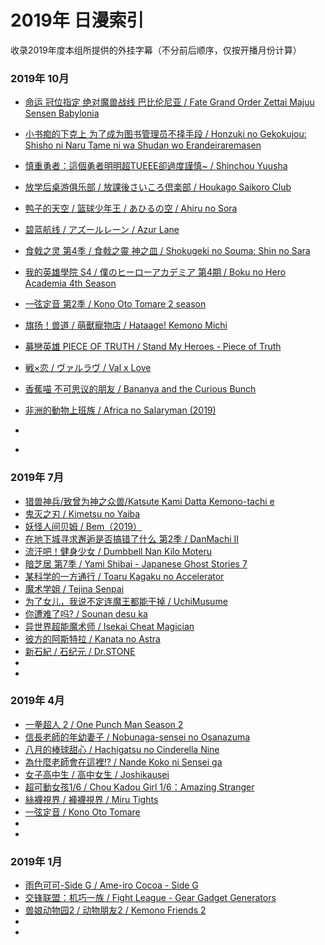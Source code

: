 # 2019年 日漫索引

收录2019年度本组所提供的外挂字幕（不分前后顺序，仅按开播月份计算）

### 2019年 10月
- [命运 冠位指定 绝对魔兽战线 巴比伦尼亚 / Fate Grand Order Zettai Majuu Sensen Babylonia](https://github.com/DMYJS/MMSUB/tree/master/Animation/2019/Fate%20Grand%20Order:%20Zettai%20Majuu%20Sensen%20Babylonia%20-%20Initium%20Iter)
- [小书痴的下克上 为了成为图书管理员不择手段 / Honzuki no Gekokujou: Shisho ni Naru Tame ni wa Shudan wo Erandeiraremasen](
https://github.com/DMYJS/MMSUB/tree/master/Animation/2019/Honzuki%20no%20Gekokujou:%20Shisho%20ni%20Naru%20Tame%20ni%20wa%20Shudan%20wo%20Erandeiraremasen)
- [慎重勇者：這個勇者明明超TUEEE卻過度謹慎~ / Shinchou Yuusha](https://github.com/DMYJS/MMSUB/tree/master/Animation/2019/Shinchou%20Yuusha)
- [放学后桌游俱乐部 / 放課後さいころ倶楽部 / Houkago Saikoro Club](https://github.com/DMYJS/MMSUB/tree/master/Animation/2019/Houkago%20Saikoro%20Club)
- [鸭子的天空 / 篮球少年王 / あひるの空 / Ahiru no Sora](https://github.com/DMYJS/MMSUB/tree/master/Animation/2019/Ahiru%20no%20Sora)
- [碧蓝航线 / アズールレーン / Azur Lane](https://github.com/DMYJS/MMSUB/tree/master/Animation/2019/Azur%20Lane)
- [食戟之灵 第4季 / 食戟之靈 神之皿 / Shokugeki no Souma: Shin no Sara](https://github.com/DMYJS/MMSUB/tree/master/Animation/2019/Shokugeki%20no%20Souma:%20Shin%20no%20Sara)
- [我的英雄學院 S4 / 僕のヒーローアカデミア 第4期 / Boku no Hero Academia 4th Season](https://github.com/DMYJS/MMSUB/tree/master/Animation/2019/Boku%20no%20Hero%20Academia%204th%20Season)
- [一弦定音 第2季 / Kono Oto Tomare 2 season](https://github.com/DMYJS/MMSUB/tree/master/Animation/2019/Kono%20Oto%20Tomare%20Season%20%E2%85%A1)
- [旗扬！兽道 / 萌獸寵物店 / Hataage! Kemono Michi](https://github.com/DMYJS/MMSUB/tree/master/Animation/2019/Hataage!%20Kemono%20Michi)
- [募戀英雄 PIECE OF TRUTH / Stand My Heroes - Piece of Truth](https://github.com/DMYJS/MMSUB/tree/master/Animation/2019/Stand%20My%20Heroes%20-%20Piece%20of%20Truth)
- [戦×恋 / ヴァルラヴ / Val x Love](https://github.com/DMYJS/MMSUB/tree/master/Animation/2019/Val%20x%20Love)
- [香蕉喵 不可思议的朋友 / Bananya and the Curious Bunch](https://github.com/DMYJS/MMSUB/tree/master/Animation/2019/Bananya%20and%20the%20Curious%20Bunch)
- [非洲的動物上班族 / Africa no Salaryman (2019)](https://github.com/DMYJS/MMSUB/tree/master/Animation/2019/Africa%20no%20Salaryman%20(2019))

- []()
- []()

### 2019年 7月
- [猎兽神兵/致曾为神之众兽/Katsute Kami Datta Kemono-tachi e](https://github.com/DMYJS/MMSUB/tree/master/Animation/2019/Katsute%20Kami%20Datta%20Kemono-tachi%20e)
- [鬼灭之刃 / Kimetsu no Yaiba](https://github.com/DMYJS/MMSUB/tree/master/Animation/2019/Kimetsu%20no%20Yaiba)
- [妖怪人间贝姆 / Bem（2019）](https://github.com/DMYJS/MMSUB/tree/master/Animation/2019/Bem%EF%BC%882019%EF%BC%89)
- [在地下城寻求邂逅是否搞错了什么 第2季 / DanMachi II](https://github.com/DMYJS/MMSUB/tree/master/Animation/2019/DanMachi%20II)
- [流汗吧！健身少女 / Dumbbell Nan Kilo Moteru](https://github.com/DMYJS/MMSUB/tree/master/Animation/2019/Dumbbell%20Nan%20Kilo%20Moteru)
- [暗芝居 第7季 / Yami Shibai - Japanese Ghost Stories 7](https://github.com/DMYJS/MMSUB/tree/master/Animation/2019/Yami%20Shibai%20-%20Japanese%20Ghost%20Stories%207)
- [某科学的一方通行 / Toaru Kagaku no Accelerator](https://github.com/DMYJS/MMSUB/tree/master/Animation/2019/Toaru%20Kagaku%20no%20Accelerator)
- [魔术学姐 / Tejina Senpai](https://github.com/DMYJS/MMSUB/tree/master/Animation/2019/Tejina%20Senpa)
- [ 为了女儿，我说不定连魔王都能干掉 / UchiMusume](https://github.com/DMYJS/MMSUB/tree/master/Animation/2019/UchiMusume)
- [你遭难了吗? / Sounan desu ka](https://github.com/DMYJS/MMSUB/tree/master/Animation/2019/Sounan%20desu%20ka)
- [异世界超能魔术师 / Isekai Cheat Magician](https://github.com/DMYJS/MMSUB/tree/master/Animation/2019/Isekai%20Cheat%20Magician)
- [彼方的阿斯特拉 / Kanata no Astra](https://github.com/DMYJS/MMSUB/tree/master/Animation/2019/Kanata%20no%20Astra)
- [新石紀 / 石纪元 / Dr.STONE](https://github.com/DMYJS/MMSUB/tree/master/Animation/2019/Dr.STONE)
- []()
- []()

### 2019年 4月
- [一拳超人 2 / One Punch Man Season 2](https://github.com/DMYJS/MMSUB/tree/master/Animation/2019/One%20Punch%20Man%202nd%20Season)
- [信長老師的年幼妻子 / Nobunaga-sensei no Osanazuma](https://github.com/DMYJS/MMSUB/tree/master/Animation/2019/Nobunaga-sensei%20no%20Osanazuma)
- [八月的棒球甜心 / Hachigatsu no Cinderella Nine](https://github.com/DMYJS/MMSUB/tree/master/Animation/2019/Hachigatsu%20no%20Cinderella%20Nine)
- [為什麼老師會在這裡!? / Nande Koko ni Sensei ga](https://github.com/DMYJS/MMSUB/tree/master/Animation/2019/Nande%20Koko%20ni%20Sensei%20ga)
- [女子高中生 / 高中女生 / Joshikausei](https://github.com/DMYJS/MMSUB/tree/master/Animation/2019/Joshikausei)
- [超可動女孩1/6 / Chou Kadou Girl 1/6：Amazing Stranger](https://github.com/DMYJS/MMSUB/tree/master/Animation/2019/Chou%20Kadou%20Girl%20%E2%85%99%20Amazing%20Stranger)
- [絲襪視界 / 褲襪視界 / Miru Tights](https://github.com/DMYJS/MMSUB/tree/master/Animation/2019/Miru%20Tights)
- [一弦定音 / Kono Oto Tomare](https://github.com/DMYJS/MMSUB/tree/master/Animation/2019/Kono%20Oto%20Tomare)
- []()
- []()

### 2019年 1月
- [雨色可可-Side G / Ame-iro Cocoa - Side G](https://github.com/DMYJS/MMSUB/tree/master/Animation/2019/Ame-iro%20Cocoa%20-%20Side%20G)
- [交锋联盟：机巧一族 / Fight League - Gear Gadget Generators](https://github.com/DMYJS/MMSUB/tree/master/Animation/2019/Fight%20League%20-%20Gear%20Gadget%20Generators)
- [兽娘动物园2 / 动物朋友2 / Kemono Friends 2](https://github.com/DMYJS/MMSUB/tree/master/Animation/2019/Kemono%20Friends%20S2)
- []()
- []()
